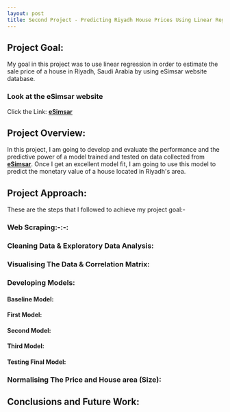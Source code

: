 ```yaml
---
layout: post
title: Second Project - Predicting Riyadh House Prices Using Linear Regression
---
```

## Project Goal:

My goal in this project was to use linear regression in order to estimate the sale price of a house in Riyadh, Saudi Arabia by 
using eSimsar website database.


### Look at the **eSimsar website**
Click the Link: [**eSimsar**](https://www.esimsar.com/)


## Project Overview:
In this project, I am going to develop and evaluate the performance and the predictive power of a model trained and tested on data collected from [**eSimsar**](https://www.esimsar.com/). Once I get an excellent model fit, I am going to use this model to predict the monetary value of a house located in Riyadh's area. 


## Project Approach:

These are the steps that I followed to achieve my project goal:-

### Web Scraping:-:-:




### Cleaning Data & Exploratory Data Analysis:



### Visualising The Data & Correlation Matrix:


### Developing Models:


#### Baseline Model:


#### First Model:


#### Second Model:


#### Third Model:


#### Testing Final Model:



### Normalising The Price and House area (Size):



## Conclusions and Future Work:








